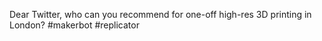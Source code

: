 Dear Twitter, who can you recommend for one-off high-res 3D printing in London? #makerbot #replicator
